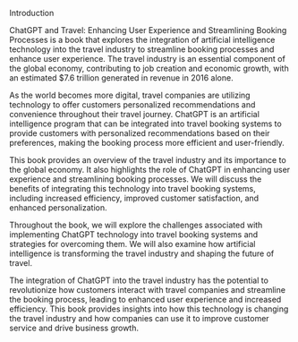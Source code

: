 Introduction

ChatGPT and Travel: Enhancing User Experience and Streamlining Booking Processes is a book that explores the integration of artificial intelligence technology into the travel industry to streamline booking processes and enhance user experience. The travel industry is an essential component of the global economy, contributing to job creation and economic growth, with an estimated $7.6 trillion generated in revenue in 2016 alone.

As the world becomes more digital, travel companies are utilizing technology to offer customers personalized recommendations and convenience throughout their travel journey. ChatGPT is an artificial intelligence program that can be integrated into travel booking systems to provide customers with personalized recommendations based on their preferences, making the booking process more efficient and user-friendly.

This book provides an overview of the travel industry and its importance to the global economy. It also highlights the role of ChatGPT in enhancing user experience and streamlining booking processes. We will discuss the benefits of integrating this technology into travel booking systems, including increased efficiency, improved customer satisfaction, and enhanced personalization.

Throughout the book, we will explore the challenges associated with implementing ChatGPT technology into travel booking systems and strategies for overcoming them. We will also examine how artificial intelligence is transforming the travel industry and shaping the future of travel.

The integration of ChatGPT into the travel industry has the potential to revolutionize how customers interact with travel companies and streamline the booking process, leading to enhanced user experience and increased efficiency. This book provides insights into how this technology is changing the travel industry and how companies can use it to improve customer service and drive business growth.
